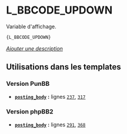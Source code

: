 # L_BBCODE_UPDOWN


Variable d'affichage.

```html
{L_BBCODE_UPDOWN}
```

[*Ajouter une description*](https://fa-tvars.appspot.com/var/L_BBCODE_UPDOWN)

## Utilisations dans les templates

### Version PunBB
* __[`posting_body`](../tpl/var/punbb/posting_body.md#readme) :__ lignes [`237`](../tpl/src/punbb/posting_body.tpl#L237), [`317`](../tpl/src/punbb/posting_body.tpl#L317)

### Version phpBB2
* __[`posting_body`](../tpl/var/subsilver/posting_body.md#readme) :__ lignes [`291`](../tpl/src/subsilver/posting_body.tpl#L291), [`368`](../tpl/src/subsilver/posting_body.tpl#L368)